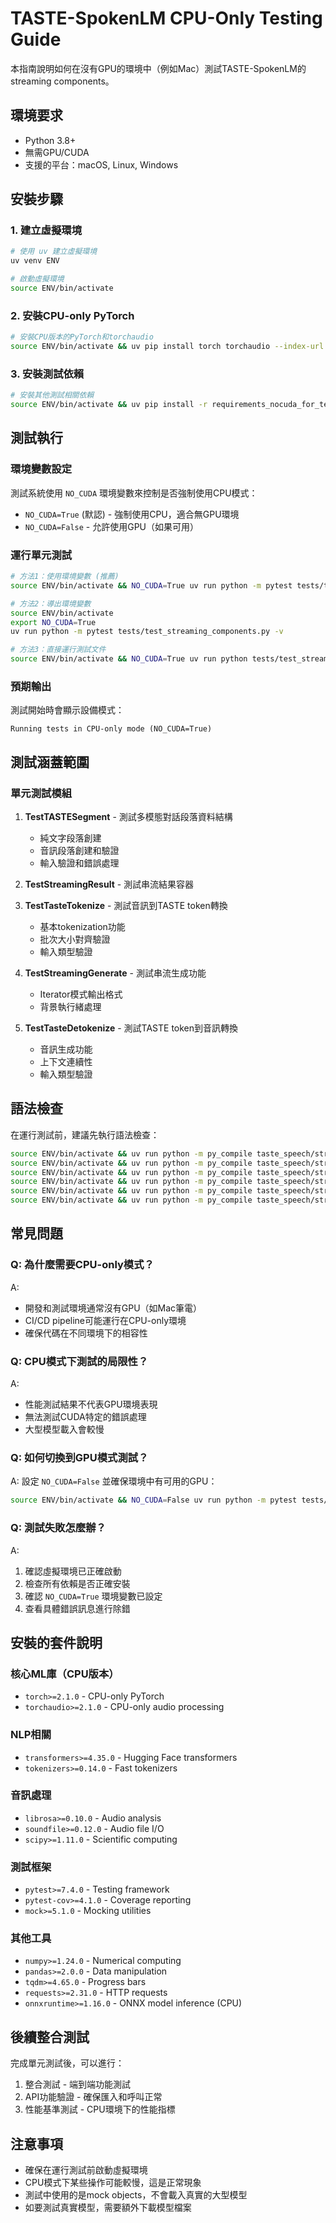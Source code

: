 # TASTE-SpokenLM CPU-Only Testing Guide

本指南說明如何在沒有GPU的環境中（例如Mac）測試TASTE-SpokenLM的streaming components。

## 環境要求

- Python 3.8+
- 無需GPU/CUDA
- 支援的平台：macOS, Linux, Windows

## 安裝步驟

### 1. 建立虛擬環境

```bash
# 使用 uv 建立虛擬環境
uv venv ENV

# 啟動虛擬環境
source ENV/bin/activate
```

### 2. 安裝CPU-only PyTorch

```bash
# 安裝CPU版本的PyTorch和torchaudio
source ENV/bin/activate && uv pip install torch torchaudio --index-url https://download.pytorch.org/whl/cpu
```

### 3. 安裝測試依賴

```bash
# 安裝其他測試相關依賴
source ENV/bin/activate && uv pip install -r requirements_nocuda_for_test.txt
```

## 測試執行

### 環境變數設定

測試系統使用 `NO_CUDA` 環境變數來控制是否強制使用CPU模式：

- `NO_CUDA=True` (默認) - 強制使用CPU，適合無GPU環境
- `NO_CUDA=False` - 允許使用GPU（如果可用）

### 運行單元測試

```bash
# 方法1：使用環境變數 (推薦)
source ENV/bin/activate && NO_CUDA=True uv run python -m pytest tests/test_streaming_components.py -v

# 方法2：導出環境變數
source ENV/bin/activate
export NO_CUDA=True
uv run python -m pytest tests/test_streaming_components.py -v

# 方法3：直接運行測試文件
source ENV/bin/activate && NO_CUDA=True uv run python tests/test_streaming_components.py
```

### 預期輸出

測試開始時會顯示設備模式：
```
Running tests in CPU-only mode (NO_CUDA=True)
```

## 測試涵蓋範圍

### 單元測試模組

1. **TestTASTESegment** - 測試多模態對話段落資料結構
   - 純文字段落創建
   - 音訊段落創建和驗證
   - 輸入驗證和錯誤處理

2. **TestStreamingResult** - 測試串流結果容器

3. **TestTasteTokenize** - 測試音訊到TASTE token轉換
   - 基本tokenization功能
   - 批次大小對齊驗證
   - 輸入類型驗證

4. **TestStreamingGenerate** - 測試串流生成功能
   - Iterator模式輸出格式
   - 背景執行緒處理

5. **TestTasteDetokenize** - 測試TASTE token到音訊轉換
   - 音訊生成功能
   - 上下文連續性
   - 輸入類型驗證

## 語法檢查

在運行測試前，建議先執行語法檢查：

```bash
source ENV/bin/activate && uv run python -m py_compile taste_speech/streaming/segment.py
source ENV/bin/activate && uv run python -m py_compile taste_speech/streaming/tokenize.py
source ENV/bin/activate && uv run python -m py_compile taste_speech/streaming/generator.py
source ENV/bin/activate && uv run python -m py_compile taste_speech/streaming/detokenize.py
source ENV/bin/activate && uv run python -m py_compile taste_speech/streaming/conversation.py
source ENV/bin/activate && uv run python -m py_compile taste_speech/streaming/__init__.py
```

## 常見問題

### Q: 為什麼需要CPU-only模式？
A: 
- 開發和測試環境通常沒有GPU（如Mac筆電）
- CI/CD pipeline可能運行在CPU-only環境
- 確保代碼在不同環境下的相容性

### Q: CPU模式下測試的局限性？
A: 
- 性能測試結果不代表GPU環境表現
- 無法測試CUDA特定的錯誤處理
- 大型模型載入會較慢

### Q: 如何切換到GPU模式測試？
A: 設定 `NO_CUDA=False` 並確保環境中有可用的GPU：
```bash
source ENV/bin/activate && NO_CUDA=False uv run python -m pytest tests/test_streaming_components.py -v
```

### Q: 測試失敗怎麼辦？
A:
1. 確認虛擬環境已正確啟動
2. 檢查所有依賴是否正確安裝
3. 確認 `NO_CUDA=True` 環境變數已設定
4. 查看具體錯誤訊息進行除錯

## 安裝的套件說明

### 核心ML庫（CPU版本）
- `torch>=2.1.0` - CPU-only PyTorch
- `torchaudio>=2.1.0` - CPU-only audio processing

### NLP相關
- `transformers>=4.35.0` - Hugging Face transformers
- `tokenizers>=0.14.0` - Fast tokenizers

### 音訊處理
- `librosa>=0.10.0` - Audio analysis
- `soundfile>=0.12.0` - Audio file I/O
- `scipy>=1.11.0` - Scientific computing

### 測試框架
- `pytest>=7.4.0` - Testing framework
- `pytest-cov>=4.1.0` - Coverage reporting
- `mock>=5.1.0` - Mocking utilities

### 其他工具
- `numpy>=1.24.0` - Numerical computing
- `pandas>=2.0.0` - Data manipulation
- `tqdm>=4.65.0` - Progress bars
- `requests>=2.31.0` - HTTP requests
- `onnxruntime>=1.16.0` - ONNX model inference (CPU)

## 後續整合測試

完成單元測試後，可以進行：
1. 整合測試 - 端到端功能測試
2. API功能驗證 - 確保匯入和呼叫正常
3. 性能基準測試 - CPU環境下的性能指標

## 注意事項

- 確保在運行測試前啟動虛擬環境
- CPU模式下某些操作可能較慢，這是正常現象
- 測試中使用的是mock objects，不會載入真實的大型模型
- 如要測試真實模型，需要額外下載模型檔案